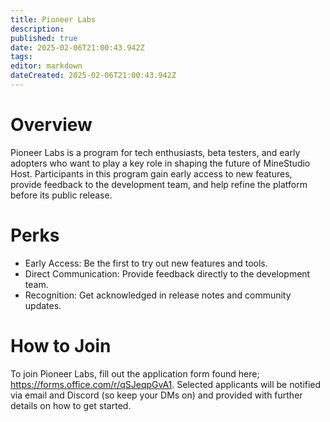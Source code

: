 ```yaml
---
title: Pioneer Labs
description: 
published: true
date: 2025-02-06T21:00:43.942Z
tags: 
editor: markdown
dateCreated: 2025-02-06T21:00:43.942Z
---
```


# Overview
Pioneer Labs is a program for tech enthusiasts, beta testers, and early adopters who want to play a key role in shaping the future of MineStudio Host. Participants in this program gain early access to new features, provide feedback to the development team, and help refine the platform before its public release.


# Perks
- Early Access: Be the first to try out new features and tools.
- Direct Communication: Provide feedback directly to the development team.
- Recognition: Get acknowledged in release notes and community updates.

# How to Join
To join Pioneer Labs, fill out the application form found here; https://forms.office.com/r/qSJeqpGvA1. Selected applicants will be notified via email and Discord (so keep your DMs on) and provided with further details on how to get started.
